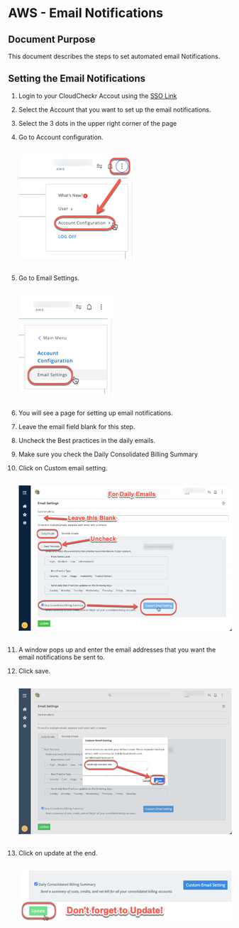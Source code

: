 # AWS - Email Notifications

## Document Purpose

This document describes the steps to set automated email Notifications.

## Setting the Email Notifications 

1. Login to your CloudCheckr Accout using the [SSO Link](https://fedauth.colorado.edu/idp/profile/SAML2/Unsolicited/SSO?providerId=https://auth-us.cloudcheckr.com/auth)
2. Select the Account that you want to set up the email notifications. 
3. Select the 3 dots in the upper right corner of the page
4. Go to Account configuration.

   <br>![](images/alertstep1.png)<br><br>
5. Go to Email Settings.

   <br>![](images/alertstep2.png)<br><br>
6. You will see a page for setting up email notifications.
7. Leave the email field blank for this step.
8. Uncheck the Best practices in the daily emails.
9. Make sure you check the Daily Consolidated Billing Summary
10. Click on Custom email setting. 

    <br>![](images/alertstep3.png)<br><br>
11. A window pops up and enter the email addresses that you want the email notifications be sent to.
12. Click save.

    <br>![](images/alertstep4.png)<br><br>
13. Click on update at the end.

    <br>![](images/alertstep5.png)<br><br>

